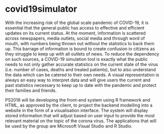 # covid19simulator

With the increasing risk of the global scale pandemic of COVID-19, it is essential that the general public has access to effective and efficient updates on its current status. At the moment, information is scattered across newspapers, media outlets, social media and through word of mouth, with numbers being thrown out without the statistics to back them up. This barrage of information is bound to create confusion in citizens as they struggle to keep up with all outlets of news. To reduce the dependency on such sources, a COVID-19 simulation tool is exactly what the public needs to not only gather accurate statistics on the current state of the virus (i.e. number of cases, deaths and treated patients), but to also understand the data which can be catered to their own needs. A visual representation is always an easy way to interpret data and will give users the current and past statistics necessary to keep up to date with the pandemic and protect their families and friends.

PS2018 will be developing the front-end system using R framework and HTML, as approved by the client, to project the backend modelling into a website in the form of a visualisation interface. The system will display stored information that will adjust based on user input to provide the most relevant material on the topic of the corona virus. The applications that will be used by the group are Microsoft Visual Studio and R Studio.

